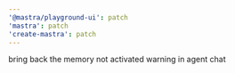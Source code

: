 ```yaml
---
'@mastra/playground-ui': patch
'mastra': patch
'create-mastra': patch
---
```


bring back the memory not activated warning in agent chat
